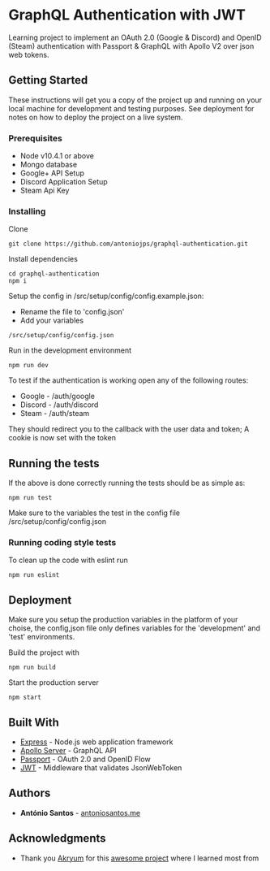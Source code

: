 # GraphQL Authentication with JWT

Learning project to implement an OAuth 2.0 (Google & Discord) and OpenID (Steam) authentication with Passport & GraphQL with Apollo V2 over json web tokens.
## Getting Started

These instructions will get you a copy of the project up and running on your local machine for development and testing purposes. See deployment for notes on how to deploy the project on a live system.

### Prerequisites

* Node v10.4.1 or above
* Mongo database
* Google+ API Setup
* Discord Application Setup
* Steam Api Key

### Installing

Clone

```
git clone https://github.com/antoniojps/graphql-authentication.git
```

Install dependencies

```
cd graphql-authentication
npm i
```

Setup the config in /src/setup/config/config.example.json:
* Rename the file to 'config.json'
* Add your variables

```
/src/setup/config/config.json
```

Run in the development environment

```
npm run dev
```

To test if the authentication is working open any of the following routes:
* Google - /auth/google
* Discord - /auth/discord
* Steam - /auth/steam

They should redirect you to the callback with the user data and token; A cookie is now set with the token

## Running the tests

If the above is done correctly running the tests should be as simple as:

```
npm run test
```

Make sure to the variables the test in the config file /src/setup/config/config.json

### Running coding style tests

To clean up the code with eslint run

```
npm run eslint
```

## Deployment

Make sure you setup the production variables in the platform of your choise, the config,json file only defines variables for the 'development' and 'test' environments.

Build the project with
```
npm run build
```

Start the production server
```
npm start
```

## Built With
* [Express](https://rometools.github.io/rome/) - Node.js web application framework
* [Apollo Server](https://www.apollographql.com/docs/apollo-server/) - GraphQL API
* [Passport](http://www.passportjs.org/) - OAuth 2.0 and OpenID Flow
* [JWT](https://github.com/auth0/express-jwt) - Middleware that validates JsonWebToken

## Authors

* **António Santos** - [antoniosantos.me](https://antoniosantos.me)

## Acknowledgments

* Thank you [Akryum](https://github.com/Akryum) for this [awesome project](https://github.com/Akryum/vue-summit-app) where I learned most from

